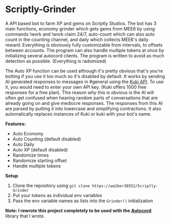 # Scriptly-Grinder
A API based bot to farm XP and gems on Scriptly Studios. The bot has 3 main functions, economy grinder which gets gems from MEE6 by using commands !work and !work claim 24/7, auto-count which can also auto count in the counting channel, and daily which collects MEE6's daily reward. Everything is obviously fully customizable from intervals, to offsets between accounts. The program can also handle multiple tokens at once by initializing several autocord clients. The program is written to avoid as much detection as possible. (Everything is radomized)

The Auto XP function can be used although it's pretty obvious that's you're botting if you use it too much so it's disabled by default. It works by sending AI generated responses to messages in #general using the [Kuki API](https://dev.kuki.ai/). To use it, you would need to enter your own API key. (Kuki offers 1000 free responses for a free plan). This reason why this is obvious is the AI will often get confused when hearing random parts of conversations that are already going on and give mediocre responses. The responses from this AI are parsed by putting it into lowercase and simplifying contractions. It also automatically replaces instances of Kuki or kuki with your bot's name.

**Features:**
- Auto Economy
- Auto Counting (default disabled)
- Auto Daily
- Auto XP (default disabled)
- Randomize times
- Randomize starting offset
- Handle multiple tokens

**Setup**
1. Clone the repository using `git clone https://wa1ker38552/Scriptly-Grinder`
2. Put your tokens as individual env variables
3. Pass the env variable names as lists into the `Grinder()` initialization

**Note: I rewrote this project completely to be used with the [Autocord](https://github.com/wa1ker38552/autocord)** library that I wrote.


